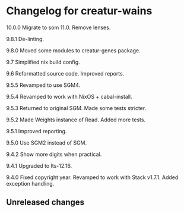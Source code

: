 # Changelog for creatur-wains

10.0.0 Migrate to som 11.0.
       Remove lenses.

9.8.1 De-linting.

9.8.0 Moved some modules to creatur-genes package.

9.7   Simplified nix build config.

9.6   Reformatted source code.
      Improved reports.

9.5.5 Revamped to use SGM4.

9.5.4 Revamped to work with NixOS + cabal-install.

9.5.3 Returned to original SGM.
      Made some tests stricter.

9.5.2 Made Weights instance of Read.
      Added more tests.

9.5.1 Improved reporting.

9.5.0 Use SGM2 instead of SGM.

9.4.2 Show more digits when practical.

9.4.1 Upgraded to lts-12.16.

9.4.0 Fixed copyright year.
      Revamped to work with Stack v1.7.1.
      Added exception handling.

## Unreleased changes
